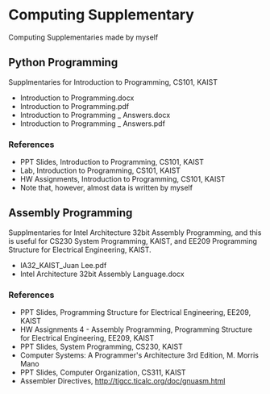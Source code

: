 # Computing Supplementary
Computing Supplementaries made by myself  

## Python Programming
Supplmentaries for Introduction to Programming, CS101, KAIST  
* Introduction to Programming.docx
* Introduction to Programming.pdf
* Introduction to Programming _ Answers.docx
* Introduction to Programming _ Answers.pdf

### References
* PPT Slides, Introduction to Programming, CS101, KAIST
* Lab, Introduction to Programming, CS101, KAIST
* HW Assignments, Introduction to Programming, CS101, KAIST
* Note that, however, almost data is written by myself

## Assembly Programming
Supplmentaries for Intel Architecture 32bit Assembly Programming, and this is useful for CS230 System Programming, KAIST, and EE209 Programming Structure for Electrical Engineering, KAIST.
* IA32_KAIST_Juan Lee.pdf
* Intel Architecture 32bit Assembly Language.docx

### References
* PPT Slides, Programming Structure for Electrical Engineering, EE209, KAIST
* HW Assignments 4 - Assembly Programming, Programming Structure for Electrical Engineering, EE209, KAIST
* PPT Slides, System Programming, CS230, KAIST
* Computer Systems: A Programmer's Architecture 3rd Edition, M. Morris Mano
* PPT Slides, Computer Organization, CS311, KAIST
* Assembler Directives, http://tigcc.ticalc.org/doc/gnuasm.html